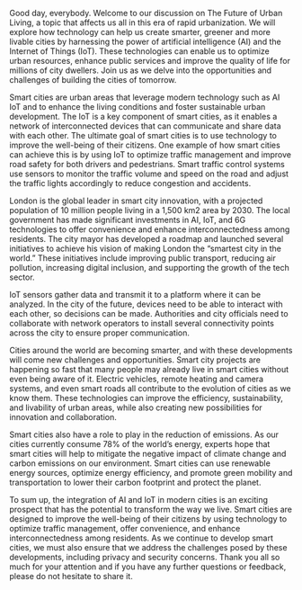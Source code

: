 Good day, everybody. Welcome to our discussion on The Future of Urban Living, a topic that affects us all in this era of rapid urbanization. We will explore how technology can help us create smarter, greener and more livable cities by harnessing the power of artificial intelligence (AI) and the Internet of Things (IoT). These technologies can enable us to optimize urban resources, enhance public services and improve the quality of life for millions of city dwellers. Join us as we delve into the opportunities and challenges of building the cities of tomorrow.

Smart cities are urban areas that leverage modern technology such as AI IoT and to enhance the living conditions and foster sustainable urban development. The IoT is a key component of smart cities, as it enables a network of interconnected devices that can communicate and share data with each other. The ultimate goal of smart cities is to use technology to improve the well-being of their citizens. One example of how smart cities can achieve this is by using IoT to optimize traffic management and improve road safety for both drivers and pedestrians. Smart traffic control systems use sensors to monitor the traffic volume and speed on the road and adjust the traffic lights accordingly to reduce congestion and accidents.

London is the global leader in smart city innovation, with a projected population of 10 million people living in a 1,500 km2 area by 2030. The local government has made significant investments in AI, IoT, and 6G technologies to offer convenience and enhance interconnectedness among residents. The city mayor has developed a roadmap and launched several initiatives to achieve his vision of making London the “smartest city in the world.” These initiatives include improving public transport, reducing air pollution, increasing digital inclusion, and supporting the growth of the tech sector.

IoT sensors gather data and transmit it to a platform where it can be analyzed. In the city of the future, devices need to be able to interact with each other, so decisions can be made. Authorities and city officials need to collaborate with network operators to install several connectivity points across the city to ensure proper communication.

Cities around the world are becoming smarter, and with these developments will come new challenges and opportunities. Smart city projects are happening so fast that many people may already live in smart cities without even being aware of it. Electric vehicles, remote heating and camera systems, and even smart roads all contribute to the evolution of cities as we know them. These technologies can improve the efficiency, sustainability, and livability of urban areas, while also creating new possibilities for innovation and collaboration.

Smart cities also have a role to play in the reduction of emissions. As our cities currently consume 78% of the world’s energy, experts hope that smart cities will help to mitigate the negative impact of climate change and carbon emissions on our environment. Smart cities can use renewable energy sources, optimize energy efficiency, and promote green mobility and transportation to lower their carbon footprint and protect the planet.

To sum up, the integration of AI and IoT in modern cities is an exciting prospect that has the potential to transform the way we live. Smart cities are designed to improve the well-being of their citizens by using technology to optimize traffic management, offer convenience, and enhance interconnectedness among residents. As we continue to develop smart cities, we must also ensure that we address the challenges posed by these developments, including privacy and security concerns. Thank you all so much for your attention and if you have any further questions or feedback, please do not hesitate to share it.
